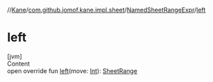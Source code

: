 //[Kane](../../index.md)/[com.github.jomof.kane.impl.sheet](../index.md)/[NamedSheetRangeExpr](index.md)/[left](left.md)



# left  
[jvm]  
Content  
open override fun [left](left.md)(move: [Int](https://kotlinlang.org/api/latest/jvm/stdlib/kotlin/-int/index.html)): [SheetRange](../-sheet-range/index.md)  



